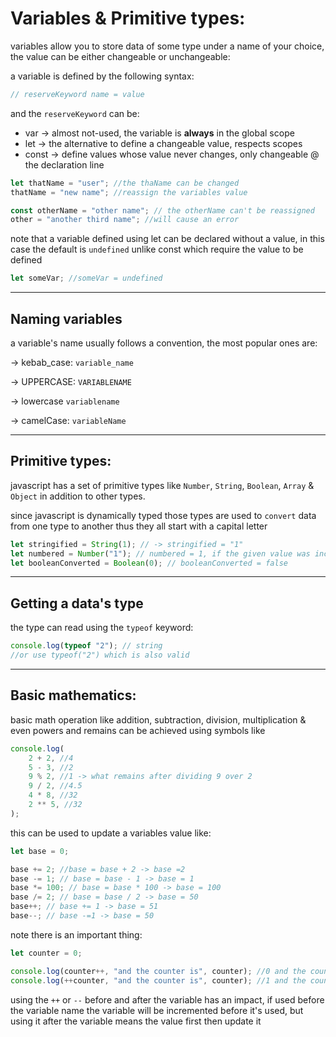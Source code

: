 <!-- @format -->

# Variables & Primitive types:

variables allow you to store data of some type under a name of your choice, the value can be either changeable or unchangeable:

a variable is defined by the following syntax:

```javascript
// reserveKeyword name = value
```

and the `reserveKeyword` can be:

- var -> almost not-used, the variable is **always** in the global scope
- let -> the alternative to define a changeable value, respects scopes
- const -> define values whose value never changes, only changeable @ the declaration line

```javascript
let thatName = "user"; //the thaName can be changed
thatName = "new name"; //reassign the variables value

const otherName = "other name"; // the otherName can't be reassigned
other = "another third name"; //will cause an error
```

note that a variable defined using let can be declared without a value, in this case the default is `undefined` unlike const which require the value to be defined

```javascript
let someVar; //someVar = undefined
```

---

## Naming variables

a variable's name usually follows a convention, the most popular ones are:

-> kebab_case: `variable_name`

-> UPPERCASE: `VARIABLENAME`

-> lowercase `variablename`

-> camelCase: `variableName`

---

## Primitive types:

javascript has a set of primitive types like `Number`, `String`, `Boolean`, `Array` & `Object` in addition to other types.

since javascript is dynamically typed those types are used to `convert` data from one type to another thus they all start with a capital letter

```javascript
let stringified = String(1); // -> stringified = "1"
let numbered = Number("1"); // numbered = 1, if the given value was inconvertible like "a" numbered will equal NaN
let booleanConverted = Boolean(0); // booleanConverted = false
```

---

## Getting a data's type

the type can read using the `typeof` keyword:

```javascript
console.log(typeof "2"); // string
//or use typeof("2") which is also valid
```

---

## Basic mathematics:

basic math operation like addition, subtraction, division, multiplication & even powers and remains can be achieved using symbols like

```javascript
console.log(
	2 + 2, //4
	5 - 3, //2
	9 % 2, //1 -> what remains after dividing 9 over 2
	9 / 2, //4.5
	4 * 8, //32
	2 ** 5, //32
);
```

this can be used to update a variables value like:

```javascript
let base = 0;

base += 2; //base = base + 2 -> base =2
base -= 1; // base = base - 1 -> base = 1
base *= 100; // base = base * 100 -> base = 100
base /= 2; // base = base / 2 -> base = 50
base++; // base += 1 -> base = 51
base--; // base -=1 -> base = 50
```

note there is an important thing:

```javascript
let counter = 0;

console.log(counter++, "and the counter is", counter); //0 and the counter is 1
console.log(++counter, "and the counter is", counter); //1 and the counter is 1
```

using the `++` or `--` before and after the variable has an impact, if used before the variable name the variable will be incremented before it's used, but using it after the variable means the value first then update it
